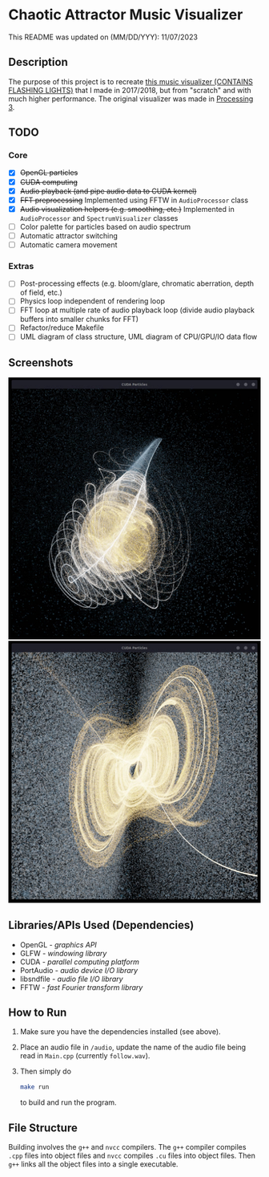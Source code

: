 # Chaotic Attractor Music Visualizer

This README was updated on (MM/DD/YYY): 11/07/2023

## Description

The purpose of this project is to recreate [this music visualizer (CONTAINS FLASHING LIGHTS)](https://youtu.be/G6m-d52-HP8?si=lthNN81XR5K6B-id) that I made in 2017/2018, but from "scratch" and with much higher performance. The original visualizer was made in [Processing 3](https://processing.org/).

## TODO

### Core

- [x] ~~OpenGL particles~~
- [x] ~~CUDA computing~~
- [x] ~~Audio playback (and pipe audio data to CUDA kernel)~~
- [x] ~~FFT preprocessing~~ Implemented using FFTW in `AudioProcessor` class
- [x] ~~Audio visualization helpers (e.g. smoothing, etc.)~~ Implemented in `AudioProcessor` and `SpectrumVisualizer` classes
- [ ] Color palette for particles based on audio spectrum
- [ ] Automatic attractor switching
- [ ] Automatic camera movement

### Extras

- [ ] Post-processing effects (e.g. bloom/glare, chromatic aberration, depth of field, etc.)
- [ ] Physics loop independent of rendering loop
- [ ] FFT loop at multiple rate of audio playback loop (divide audio playback buffers into smaller chunks for FFT)
- [ ] Refactor/reduce Makefile
- [ ] UML diagram of class structure, UML diagram of CPU/GPU/IO data flow

## Screenshots

![A rendition of the Sprott attractor](./sprott.jpeg)
![A rendition of the three scroll attractor](./three_scroll.jpeg)
<!-- <img src="./sprott.jpeg" width="400" height="400" alt="A rendition of the Sprott attractor"> -->
<!-- <img src="./three_scroll.jpeg" width="400" height="400" alt="A rendition of the three scroll attractor"> -->

## Libraries/APIs Used (Dependencies)

- OpenGL - *graphics API*
- GLFW - *windowing library*
- CUDA - *parallel computing platform*
- PortAudio - *audio device I/O library*
- libsndfile - *audio file I/O library*
- FFTW - *fast Fourier transform library*

## How to Run

1. Make sure you have the dependencies installed (see above).
2. Place an audio file in `/audio`, update the name of the audio file being read in `Main.cpp` (currently `follow.wav`).
3. Then simply do

    ```bash
    make run
    ```

    to build and run the program.

## File Structure

Building involves the `g++` and `nvcc` compilers. The `g++` compiler compiles `.cpp` files into object files and `nvcc` compiles `.cu` files into object files. Then `g++` links all the object files into a single executable.
